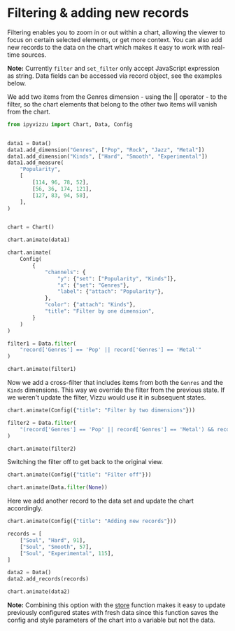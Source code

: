 # Filtering & adding new records

Filtering enables you to zoom in or out within a chart, allowing the viewer to
focus on certain selected elements, or get more context. You can also add new
records to the data on the chart which makes it easy to work with real-time
sources.

**Note:** Currently `filter` and `set_filter` only accept JavaScript expression
as string. Data fields can be accessed via record object, see the examples
below.

We add two items from the Genres dimension - using the || operator - to the
filter, so the chart elements that belong to the other two items will vanish
from the chart.

```python
from ipyvizzu import Chart, Data, Config


data1 = Data()
data1.add_dimension("Genres", ["Pop", "Rock", "Jazz", "Metal"])
data1.add_dimension("Kinds", ["Hard", "Smooth", "Experimental"])
data1.add_measure(
    "Popularity",
    [
        [114, 96, 78, 52],
        [56, 36, 174, 121],
        [127, 83, 94, 58],
    ],
)


chart = Chart()

chart.animate(data1)

chart.animate(
    Config(
        {
            "channels": {
                "y": {"set": ["Popularity", "Kinds"]},
                "x": {"set": "Genres"},
                "label": {"attach": "Popularity"},
            },
            "color": {"attach": "Kinds"},
            "title": "Filter by one dimension",
        }
    )
)

filter1 = Data.filter(
    "record['Genres'] == 'Pop' || record['Genres'] == 'Metal'"
)

chart.animate(filter1)
```

<div id="tutorial_01"></div>

Now we add a cross-filter that includes items from both the `Genres` and the
`Kinds` dimensions. This way we override the filter from the previous state. If
we weren't update the filter, Vizzu would use it in subsequent states.

```python
chart.animate(Config({"title": "Filter by two dimensions"}))

filter2 = Data.filter(
    "(record['Genres'] == 'Pop' || record['Genres'] == 'Metal') && record['Kinds'] == 'Smooth'"
)

chart.animate(filter2)
```

<div id="tutorial_02"></div>

Switching the filter off to get back to the original view.

```python
chart.animate(Config({"title": "Filter off"}))

chart.animate(Data.filter(None))
```

<div id="tutorial_03"></div>

Here we add another record to the data set and update the chart accordingly.

```python
chart.animate(Config({"title": "Adding new records"}))

records = [
    ["Soul", "Hard", 91],
    ["Soul", "Smooth", 57],
    ["Soul", "Experimental", 115],
]

data2 = Data()
data2.add_records(records)

chart.animate(data2)
```

<div id="tutorial_04"></div>

**Note:** Combining this option with the [store](./01_18_shorthands_store.md)
function makes it easy to update previously configured states with fresh data
since this function saves the config and style parameters of the chart into a
variable but not the data.

<script src="./01_11_filter_add_new_records.js"></script>
